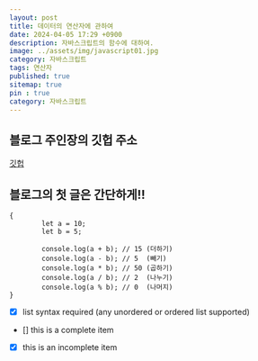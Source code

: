 ```yaml
---
layout: post
title: 데이터의 연산자에 관하여
date: 2024-04-05 17:29 +0900
description: 자바스크립트의 함수에 대하여.
image: ../assets/img/javascript01.jpg
category: 자바스크립트
tags: 연산자
published: true
sitemap: true
pin : true
category: 자바스크립트
---
```



## 블로그 주인장의 깃헙 주소
[깃헙](https://github.com/sunhew)


## 블로그의 첫 글은 간단하게!!

```
{
        let a = 10;
        let b = 5;
        
        console.log(a + b); // 15 (더하기)
        console.log(a - b); // 5  (빼기)
        console.log(a * b); // 50 (곱하기)
        console.log(a / b); // 2  (나누기)
        console.log(a % b); // 0  (나머지)
}
```

- [x] list syntax required (any unordered or ordered list supported)
- [] this is a complete item
- [x] this is an incomplete item

